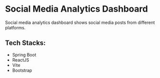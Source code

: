 # Social Media Analytics Dashboard
Social media analytics dashboard shows social media posts from different platforms.



## Tech Stacks:
- Spring Boot
- ReactJS
- Vite
- Bootstrap
